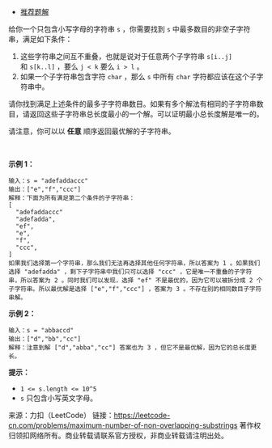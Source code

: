 * [推荐题解](https://leetcode-cn.com/problems/maximum-number-of-non-overlapping-substrings/solution/non-overlapping-substrings-by-ikaruga/)

给你一个只包含小写字母的字符串 ```s``` ，你需要找到 ```s``` 中最多数目的非空子字符串，满足如下条件：

1. 这些字符串之间互不重叠，也就是说对于任意两个子字符串 ```s[i..j]``` 和 ```s[k..l]``` ，要么 ```j < k``` 要么 ```i > l``` 。
2. 如果一个子字符串包含字符 ```char``` ，那么 ```s``` 中所有 ```char``` 字符都应该在这个子字符串中。

请你找到满足上述条件的最多子字符串数目。如果有多个解法有相同的子字符串数目，请返回这些子字符串总长度最小的一个解。可以证明最小总长度解是唯一的。

请注意，你可以以 **任意** 顺序返回最优解的子字符串。

 

**示例 1：**
```
输入：s = "adefaddaccc"
输出：["e","f","ccc"]
解释：下面为所有满足第二个条件的子字符串：
[
  "adefaddaccc"
  "adefadda",
  "ef",
  "e",
  "f",
  "ccc",
]
如果我们选择第一个字符串，那么我们无法再选择其他任何字符串，所以答案为 1 。如果我们选择 "adefadda" ，剩下子字符串中我们只可以选择 "ccc" ，它是唯一不重叠的子字符串，所以答案为 2 。同时我们可以发现，选择 "ef" 不是最优的，因为它可以被拆分成 2 个子字符串。所以最优解是选择 ["e","f","ccc"] ，答案为 3 。不存在别的相同数目子字符串解。
```
**示例 2：**
```
输入：s = "abbaccd"
输出：["d","bb","cc"]
解释：注意到解 ["d","abba","cc"] 答案也为 3 ，但它不是最优解，因为它的总长度更长。
```

**提示：**

* ```1 <= s.length <= 10^5```
* ```s```  只包含小写英文字母。

来源：力扣（LeetCode）
链接：https://leetcode-cn.com/problems/maximum-number-of-non-overlapping-substrings
著作权归领扣网络所有。商业转载请联系官方授权，非商业转载请注明出处。
